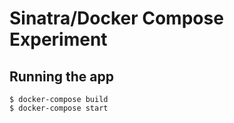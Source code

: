 # Sinatra/Docker Compose Experiment

## Running the app

```
$ docker-compose build
$ docker-compose start
```